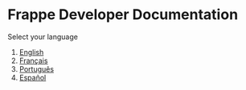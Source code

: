<!-- add-breadcrumbs -->
# Frappe Developer Documentation

Select your language

1. [English](/docs/user/en)
1. [Français](/docs/user/fr)
1. [Português](/docs/user/pt)
1. [Español](/docs/user/es)